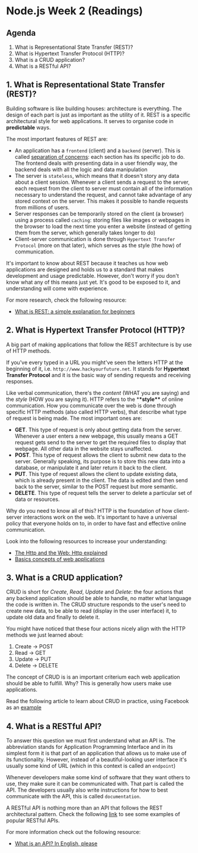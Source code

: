 # Node.js Week 2 (Readings)

## Agenda

1. What is Representational State Transfer (REST)?
2. What is Hypertext Transfer Protocol (HTTP)?
3. What is a CRUD application?
4. What is a RESTful API?

## 1. What is Representational State Transfer (REST)?

Building software is like building houses: architecture is everything. The design of each part is just as important as the utility of it. REST is a specific architectural style for web applications. It serves to organise code in **predictable** ways.

The most important features of REST are:

- An application has a `frontend` (client) and a `backend` (server). This is called [separation of concerns](https://medium.com/machine-words/separation-of-concerns-1d735b703a60): each section has its specific job to do. The frontend deals with presenting data in a user friendly way, the backend deals with all the logic and data manipulation
- The server is `stateless`, which means that it doesn't story any data about a client session. Whenever a client sends a request to the server, each request from the client to server must contain all of the information necessary to understand the request, and cannot take advantage of any stored context on the server. This makes it possible to handle requests from millions of users.
- Server responses can be temporarily stored on the client (a browser) using a process called `caching`: storing files like images or webpages in the browser to load the next time you enter a website (instead of getting them from the server, which generally takes longer to do)
- Client-server communication is done through `Hypertext Transfer Protocol` (more on that later), which serves as the style (the how) of communication.

It's important to know about REST because it teaches us how web applications are designed and holds us to a standard that makes development and usage predictable. However, don't worry if you don't know what any of this means just yet. It's good to be exposed to it, and understanding will come with experience.

For more research, check the following resource:

- [What is REST: a simple explanation for beginners](https://medium.com/extend/what-is-rest-a-simple-explanation-for-beginners-part-1-introduction-b4a072f8740f)

## 2. What is Hypertext Transfer Protocol (HTTP)?

A big part of making applications that follow the REST architecture is by use of HTTP methods.

If you've every typed in a URL you might've seen the letters HTTP at the beginning of it, i.e. `http://www.hackyourfuture.net`. It stands for **Hypertext Transfer Protocol** and it is the basic way of sending requests and receiving responses.

Like verbal communication, there's the _content_ (WHAT you are saying) and the _style_ (HOW you are saying it). HTTP refers to the \***\*style\*\*** of online communication. How you communicate over the web is done through specific HTTP methods (also called HTTP verbs), that describe what type of request is being made. The most important ones are:

- **GET**. This type of request is only about getting data from the server. Whenever a user enters a new webpage, this usually means a GET request gets send to the server to get the required files to display that webpage. All other data in the website stays unaffected.
- **POST**. This type of request allows the client to submit new data to the server. Generally speaking, its purpose is to store this new data into a database, or manipulate it and later return it back to the client.
- **PUT**. This type of request allows the client to update existing data, which is already present in the client. The data is edited and then send back to the server, similar to the POST request but more semantic.
- **DELETE**. This type of request tells the server to delete a particular set of data or resources.

Why do you need to know all of this? HTTP is the foundation of how client-server interactions work on the web. It's important to have a universal policy that everyone holds on to, in order to have fast and effective online communication.

Look into the following resources to increase your understanding:

- [The Http and the Web: Http explained](https://www.youtube.com/watch?v=eesqK59rhGA)
- [Basics concepts of web applications](https://www.youtube.com/watch?v=RsQ1tFLwldY)

## 3. What is a CRUD application?

CRUD is short for _Create_, _Read_, _Update_ and _Delete_: the four actions that any backend application should be able to handle, no matter what language the code is written in. The CRUD structure responds to the user's need to create new data, to be able to read (display in the user interface) it, to update old data and finally to delete it.

You might have noticed that these four actions nicely align with the HTTP methods we just learned about:

1. Create -> POST
2. Read -> GET
3. Update -> PUT
4. Delete -> DELETE

The concept of CRUD is is an important criterium each web application should be able to fulfill. Why? This is generally how users make use applications.

Read the following article to learn about CRUD in practice, using Facebook as an [example](https://medium.com/@Adetona77/understanding-crud-using-facebook-as-the-study-case-part-1-c4183cdf617a)

## 4. What is a RESTful API?

To answer this question we must first understand what an API is. The abbreviation stands for Application Programming Interface and in its simplest form it is that part of an application that allows us to make use of its functionality. However, instead of a beautiful-looking user interface it's usually some kind of URL (which in this context is called an `endpoint`)

Whenever developers make some kind of software that they want others to use, they make sure it can be communicated with. That part is called the API. The developers usually also write instructions for how to best communicate with the API, this is called `documentation`.

A RESTful API is nothing more than an API that follows the REST architectural pattern. Check the following [link](https://openclassrooms.com/en/courses/3432056-build-your-web-projects-with-rest-apis/3496011-identify-examples-of-rest-apis) to see some examples of popular RESTful APIs.

For more information check out the following resource:

- [What is an API? In English, please](https://medium.freecodecamp.org/what-is-an-api-in-english-please-b880a3214a82)
